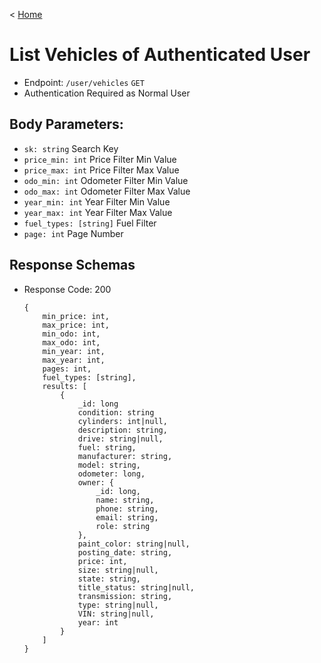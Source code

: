 < [Home](../../../BackendAPIs.md#vehicle-endpoints)
# List Vehicles of Authenticated User
- Endpoint: `/user/vehicles` `GET`
- Authentication Required as Normal User
## Body Parameters:
- `sk: string` Search Key
- `price_min: int` Price Filter Min Value
- `price_max: int` Price Filter Max Value
- `odo_min: int` Odometer Filter Min Value
- `odo_max: int` Odometer Filter Max Value
- `year_min: int` Year Filter Min Value
- `year_max: int` Year Filter Max Value
- `fuel_types: [string]` Fuel Filter
- `page: int` Page Number
## Response Schemas
- Response Code: 200
    ```
    {
        min_price: int,
        max_price: int,
        min_odo: int,
        max_odo: int,
        min_year: int,
        max_year: int,
        pages: int,
        fuel_types: [string],
        results: [
            {
                _id: long
                condition: string  
                cylinders: int|null, 
                description: string, 
                drive: string|null, 
                fuel: string, 
                manufacturer: string, 
                model: string, 
                odometer: long, 
                owner: {
                    _id: long,
                    name: string,
                    phone: string,
                    email: string,
                    role: string
                },
                paint_color: string|null,
                posting_date: string,
                price: int,
                size: string|null,
                state: string,
                title_status: string|null,
                transmission: string,
                type: string|null,
                VIN: string|null,
                year: int
            }
        ]
    }
    ```